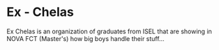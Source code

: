 # Ex - Chelas

Ex Chelas is an organization of graduates from ISEL that are showing in NOVA FCT (Master's) how big boys handle their stuff...
